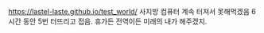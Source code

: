 https://lastel-laste.github.io/test_world/
사지방 컴퓨터 계속 터져서 못해먹겠음 6시간 동안 5번 터뜨리고 접음.
휴가든 전역이든 미래의 내가 해주겠지.
